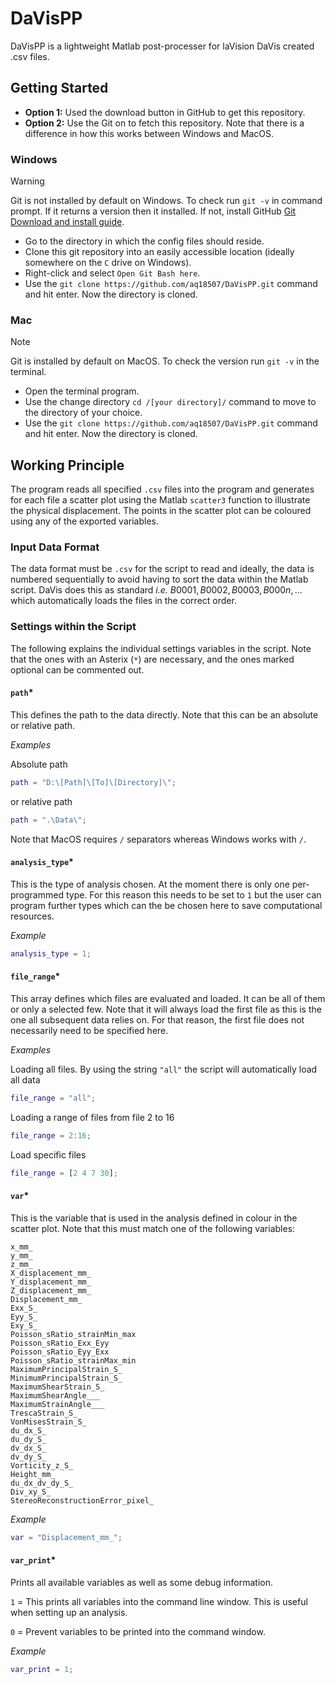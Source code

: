 # DaVisPP

DaVisPP is a lightweight Matlab post-processer for laVision DaVis created .csv files.

## Getting Started

- **Option 1:** Used the download button in GitHub to get this repository.
- **Option 2:** Use the Git on to fetch this repository. Note that there is a difference in how this works between Windows and MacOS.

### Windows

> [!WARNING]
> Git is not installed by default on Windows. To check run ``git -v`` in command prompt. If it returns a version then it installed. If not, install GitHub [Git Download and install guide](https://github.com/git-guides/install-git).

- Go to the directory in which the config files should reside.
- Clone this git repository into an easily accessible location (ideally somewhere on the ``C`` drive on Windows).
- Right-click and select ``Open Git Bash here``.
- Use the ``git clone https://github.com/aq18507/DaVisPP.git`` command and hit enter. Now the directory is cloned.

### Mac

> [!NOTE]
> Git is installed by default on MacOS. To check the version run ``git -v`` in the terminal.

- Open the terminal program.
- Use the change directory ``cd /[your directory]/`` command to move to the directory of your choice.
- Use the ``git clone https://github.com/aq18507/DaVisPP.git`` command and hit enter. Now the directory is cloned.

## Working Principle

The program reads all specified ``.csv`` files into the program and generates for each file a scatter plot using the Matlab ``scatter3`` function to illustrate the physical displacement. The points in the scatter plot can be coloured using any of the exported variables.

### Input Data Format

The data format must be ``.csv`` for the script to read and ideally, the data is numbered sequentially to avoid having to sort the data within the Matlab script. DaVis does this as standard *i.e.* $B0001, B0002, B0003, B000n, ...$ which automatically loads the files in the correct order.

### Settings within the Script

The following explains the individual settings variables in the script. Note that the ones with an Asterix (``*``) are necessary, and the ones marked optional can be commented out.

#### ``path``*

This defines the path to the data directly. Note that this can be an absolute or relative path.

*Examples*

Absolute path
```matlab
path = "D:\[Path]\[To]\[Directory]\";
```
or relative path
```matlab
path = ".\Data\";
```

Note that MacOS requires ``/`` separators whereas Windows works with ``/``.

#### ``analysis_type``*

This is the type of analysis chosen. At the moment there is only one per-programmed type. For this reason this needs to be set to ``1`` but the user can program further types which can the be chosen here to save computational resources. 

*Example*

```matlab
analysis_type = 1;
```

#### ``file_range``*

This array defines which files are evaluated and loaded. It can be all of them or only a selected few. Note that it will always load the first file as this is the one all subsequent data relies on. For that reason, the first file does not necessarily need to be specified here.

*Examples*

Loading all files. By using the string ``"all"`` the script will automatically load all data
```matlab
file_range = "all";
```
Loading a range of files from file $2$ to $16$
```matlab
file_range = 2:16;
```
Load specific files
```matlab
file_range = [2 4 7 30];
```

#### ``var``*

This is the variable that is used in the analysis defined in colour in the scatter plot. Note that this must match one of the following variables:

```
x_mm_
y_mm_
z_mm_
X_displacement_mm_
Y_displacement_mm_
Z_displacement_mm_
Displacement_mm_
Exx_S_
Eyy_S_
Exy_S_
Poisson_sRatio_strainMin_max
Poisson_sRatio_Exx_Eyy
Poisson_sRatio_Eyy_Exx
Poisson_sRatio_strainMax_min
MaximumPrincipalStrain_S_
MinimumPrincipalStrain_S_
MaximumShearStrain_S_
MaximumShearAngle___
MaximumStrainAngle___
TrescaStrain_S_
VonMisesStrain_S_
du_dx_S_
du_dy_S_
dv_dx_S_
dv_dy_S_
Vorticity_z_S_
Height_mm_
du_dx_dv_dy_S_
Div_xy_S_
StereoReconstructionError_pixel_
```

*Example*
```matlab
var = "Displacement_mm_";
```

#### ``var_print``*

Prints all available variables as well as some debug information.

``1`` = This prints all variables into the command line window. This is useful when setting up an analysis.

``0`` = Prevent variables to be printed into the command window.

*Example*
```matlab
var_print = 1;
```